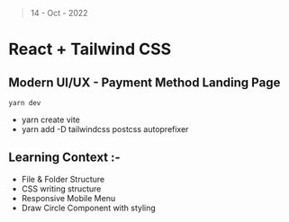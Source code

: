 > 14 - Oct - 2022

# React + Tailwind CSS

## Modern UI/UX - Payment Method Landing Page 

```
yarn dev
```

* yarn create vite
* yarn add -D tailwindcss postcss autoprefixer

## Learning Context :-
* File & Folder Structure
* CSS writing structure
* Responsive Mobile Menu
* Draw Circle Component with styling

